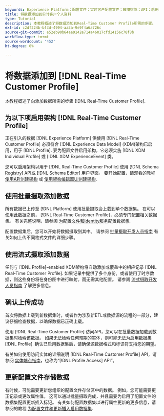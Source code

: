 ```yaml
---
keywords: Experience Platform；配置文件；实时客户配置文件；故障排除；API；启用配置文件；启用配置文件
title: 将数据添加到实时客户个人资料
type: Tutorial
description: 本教程概述了将数据添加到Real-Time Customer Profile所需的步骤。
exl-id: c2df224b-bf3d-4994-aa3a-9e9f4a6a726c
source-git-commit: e52eb90b64ae9142e714a46017cfd14156c78f8b
workflow-type: tm+mt
source-wordcount: '452'
ht-degree: 0%

---
```



# 将数据添加到 [!DNL Real-Time Customer Profile]

本教程概述了向添加数据所需的步骤 [!DNL Real-Time Customer Profile].

## 为以下项启用架构 [!DNL Real-Time Customer Profile]

正在引入的数据 [!DNL Experience Platform] 供使用 [!DNL Real-Time Customer Profile] 必须符合 [!DNL Experience Data Model] (XDM)架构已启用，用于 [!DNL Profile]. 要为配置文件启用架构，它必须实施 [!DNL XDM Individual Profile] 或 [!DNL XDM ExperienceEvent] 类。

您可以启用架构以用于 [!DNL Real-Time Customer Profile] 使用 [!DNL Schema Registry] API或 [!DNL Schema Editor] 用户界面。 要开始配置，请观看的教程 [使用API创建架构](../../xdm/tutorials/create-schema-api.md) 或 [使用架构编辑器UI创建架构](../../xdm/tutorials/create-schema-ui.md).

## 使用批量摄取添加数据

所有数据已上传至 [!DNL Platform] 使用批量摄取会上载到单个数据集。 在可以使用此数据之前， [!DNL Real-Time Customer Profile]，必须专门配置相关数据集。 有关完整说明，请参阅 [为配置文件和Identity服务配置数据集](dataset-configuration.md).

配置数据集后，您可以开始将数据摄取到其中。 请参阅 [批量摄取开发人员指南](../../ingestion/batch-ingestion/api-overview.md) 有关如何上传不同格式文件的详细步骤。

## 使用流式摄取添加数据

任何与 [!DNL Profile]-enabled XDM架构将自动添加或覆盖中的相应记录 [!DNL Real-Time Customer Profile]. 如果记录中提供了多个身份，或者使用了时序数据，则这些身份将在身份图中进行映射，而无需其他配置。 请参阅 [流式摄取开发人员指南](../../ingestion/tutorials/streaming-record-data.md) 了解更多信息。

## 确认上传成功

首次将数据上载到新数据集时，或者作为涉及新ETL或数据源的流程的一部分，建议仔细检查数据，以确保数据已正确上载。

使用 [!DNL Real-Time Customer Profile] 访问API，您可以在批量数据加载到数据集时检索该数据。 如果无法检索任何预期的实体，则可能无法为启用数据集 [!DNL Profile]. 确认已启用数据集后，请确保源数据格式和标识符支持您的期望。

有关如何使用访问实体的详细说明 [!DNL Real-Time Customer Profile] API，请参阅 [实体端点指南](../api/entities.md)，也称为“[!DNL Profile Access] API”。

## 更新配置文件存储数据

有时候，可能需要更新您组织的配置文件存储区中的数据。 例如，您可能需要更正记录或更改属性值。 这可以通过批量摄取完成，并且需要为启用了配置文件的数据集配置更新插入标记。 有关如何配置数据集以进行属性更新的更多信息，请参阅的教程 [为配置文件和更新插入启用数据集](../../catalog/datasets/enable-upsert.md).
